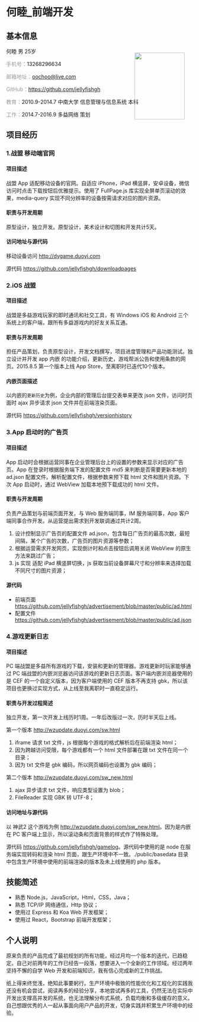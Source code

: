 # 何睦_前端开发

## 基本信息

<img src='http://7xq0r0.com1.z0.glb.clouddn.com/me1.jpg' width='135' height='180' style='position:absolute;right:250px;top:220px;'/>

何睦 男 25岁

<span style='color:#999;'>手机号：</span>13268296634

<span style='color:#999;'>邮箱地址：</span>oochoo@live.com

<span style='color:#999;'>GitHub：</span><https://github.com/jellyfishgh>

<span style='color:#999;'>教育：</span>2010.9-2014.7 中南大学 信息管理与信息系统 本科

<span style='color:#999;'>工作：</span>2014.7-2016.9 多益网络 策划

## 项目经历

### 1.战盟 移动端官网

#### 项目描述

战盟 App 适配移动设备的官网。自适应 iPhone，iPad 横竖屏，安卓设备，微信访问时点击下载按钮后优雅提示。使用了 FullPage.js 库实现全屏单页滚动的效果，media-query 实现不同分辨率的设备按需请求对应的图片资源。

#### 职责与开发周期

原型设计，独立开发。原型设计，美术设计和切图和开发共计5天。

#### 访问地址与源代码

移动设备访问 <http://dygame.duoyi.com>

源代码 <https://github.com/jellyfishgh/downloadpages>

### 2.iOS 战盟

#### 项目描述

战盟是多益游戏玩家的即时通讯和社交工具，有 Windows iOS 和 Android 三个系统上的客户端，跟所有多益游戏内的好友关系互通。

#### 职责与开发周期

担任产品策划，负责原型设计，开发文档撰写，项目进度管理和产品功能测试。独立设计并开发 app 内嵌 的功能介绍，更新历史，游戏帮派公告和使用条款的网页。2015.8.5 第一个版本上线 App Store，至离职时已迭代10个版本。

#### 内嵌页面描述

以内嵌的`更新历史`为例，企业内部的管理后台提交表单来更改 json 文件，访问时页面时 ajax 异步请求 json 文件并在前端渲染页面。

源代码 <https://github.com/jellyfishgh/versionhistory>

### 3.App 启动时的广告页

#### 项目描述

App 启动时会根据运营同事在企业管理后台上的设置的参数来显示对应的广告页。App 在登录时根据服务端下发的配置文件 md5 来判断是否需要更新本地的 ad.json 配置文件。解析配置文件，根据参数来预下载 html 文件和图片资源。下次 App 启动时，通过 WebView 加载本地预下载成功的 html 文件。

#### 职责与开发周期

负责产品策划与前端页面开发，与 Web 服务端同事，IM 服务端同事，App 客户端同事合作开发。从运营提出需求到开发联调通过共计2周。

1. 设计控制显示广告页的配置文件 ad.json，包含每日广告页的最高次数，最短间隔，某个广告的次数，广告页的图片资源等参数；
1. 根据运营需求开发网页，实现倒计时和点击按钮后调用关闭 WebView 的原生方法来跳过广告；
1. js 实现 适配 iPad 横竖屏切换，js 获取当前设备屏幕尺寸和分辨率来选择加载不同尺寸的图片资源；

#### 源代码

- 前端页面 <https://github.com/jellyfishgh/advertisement/blob/master/public/ad.html>
- 配置文件 <https://github.com/jellyfishgh/advertisement/blob/master/public/ad.json>

### 4.游戏更新日志

#### 项目描述

PC 端战盟是多益所有游戏的下载，安装和更新的管理器。游戏更新时玩家能够通过 PC 端战盟的内嵌浏览器访问该游戏的更新日志页面。客户端内嵌浏览器使用的是 CEF 的一个自定义版本，因为客户端使用的 CEF 版本不再支持 gbk，所以该项目也更换过实现方式，从上线至我离职时一直稳定运行。

#### 职责与开发过程简述

独立开发，第一次开发上线历时1周。一年后改版过一次，历时半天后上线。

第一个版本 <http://wzupdate.duoyi.com/sw.html>

1. iframe 请求 txt 文件，js 根据每个游戏的格式解析后在前端渲染 html；
1. 因为跨越访问受限，每个游戏都有一个 html 文件部署在跟 txt 文件在同一个目录；
1. 因为 txt 文件是 gbk 编码，所以网页编码也设置为 gbk 编码；

第二个版本 <http://wzupdate.duoyi.com/sw_new.html>

1. ajax 异步请求 txt 文件，响应类型设置为 blob；
1. FileReader 实现 GBK 转 UTF-8；

#### 访问地址与源代码

以 神武2 这个游戏为例 <http://wzupdate.duoyi.com/sw_new.html>。因为是内嵌在 PC 客户端上显示，所以滚动条和页面背景的样式作了特殊处理。

源代码 <https://github.com/jellyfishgh/gamelog>。源代码中使用的是 node 在服务端实现转码和渲染 html 页面，跟生产环境中不一致。./public/basedata 目录中包含生产环境中使用的前端渲染的版本及未上线使用的 php 版本。

## 技能简述

- 熟悉 Node.js，JavaScript，Html，CSS，Java；
- 熟悉 TCP/IP 网络通信，Http 协议；
- 使用过 Express 和 Koa Web 开发框架；
- 使用过 React，Bootstrap 前端开发框架；

## 个人说明

原来负责的产品完成了最初规划的所有功能，经过月均一个版本的迭代，已趋稳定。自己对前两年的工作已经告一段落，想要进入一个全新的工作领域。经过两年坚持不懈的自学 Web 开发和前端知识，我有信心完成新的工作挑战。

纸上得来终觉浅，绝知此事要躬行。生产环境中极致的性能优化和工程化的实践我还没有机会尝试，阅读再多的经验分享，本地尝试再多的工具，仍然无法在实际中开发出支撑高并发的系统，也无法理解分布式系统，负载均衡和多级缓存的意义。自己想跟优秀的人一起从事面向用户产品的开发，切身实践并积累生产环境中的经验。